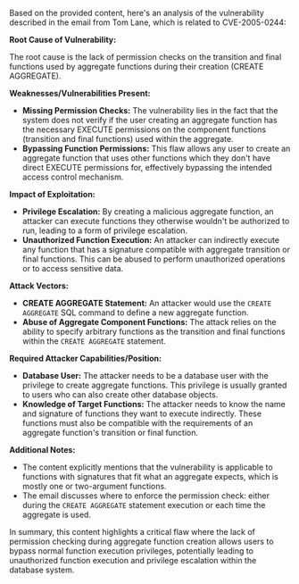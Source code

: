 Based on the provided content, here's an analysis of the vulnerability described in the email from Tom Lane, which is related to CVE-2005-0244:

**Root Cause of Vulnerability:**

The root cause is the lack of permission checks on the transition and final functions used by aggregate functions during their creation (CREATE AGGREGATE).

**Weaknesses/Vulnerabilities Present:**

*   **Missing Permission Checks:** The vulnerability lies in the fact that the system does not verify if the user creating an aggregate function has the necessary EXECUTE permissions on the component functions (transition and final functions) used within the aggregate.
*   **Bypassing Function Permissions:** This flaw allows any user to create an aggregate function that uses other functions which they don't have direct EXECUTE permissions for, effectively bypassing the intended access control mechanism.

**Impact of Exploitation:**

*   **Privilege Escalation:** By creating a malicious aggregate function, an attacker can execute functions they otherwise wouldn't be authorized to run, leading to a form of privilege escalation.
*   **Unauthorized Function Execution:** An attacker can indirectly execute any function that has a signature compatible with aggregate transition or final functions. This can be abused to perform unauthorized operations or to access sensitive data.

**Attack Vectors:**

*   **CREATE AGGREGATE Statement:** An attacker would use the `CREATE AGGREGATE` SQL command to define a new aggregate function.
*   **Abuse of Aggregate Component Functions:** The attack relies on the ability to specify arbitrary functions as the transition and final functions within the `CREATE AGGREGATE` statement.

**Required Attacker Capabilities/Position:**

*   **Database User:** The attacker needs to be a database user with the privilege to create aggregate functions. This privilege is usually granted to users who can also create other database objects.
*   **Knowledge of Target Functions:** The attacker needs to know the name and signature of functions they want to execute indirectly. These functions must also be compatible with the requirements of an aggregate function's transition or final function.

**Additional Notes:**

*   The content explicitly mentions that the vulnerability is applicable to functions with signatures that fit what an aggregate expects, which is mostly one or two-argument functions.
*   The email discusses where to enforce the permission check: either during the `CREATE AGGREGATE` statement execution or each time the aggregate is used.

In summary, this content highlights a critical flaw where the lack of permission checking during aggregate function creation allows users to bypass normal function execution privileges, potentially leading to unauthorized function execution and privilege escalation within the database system.